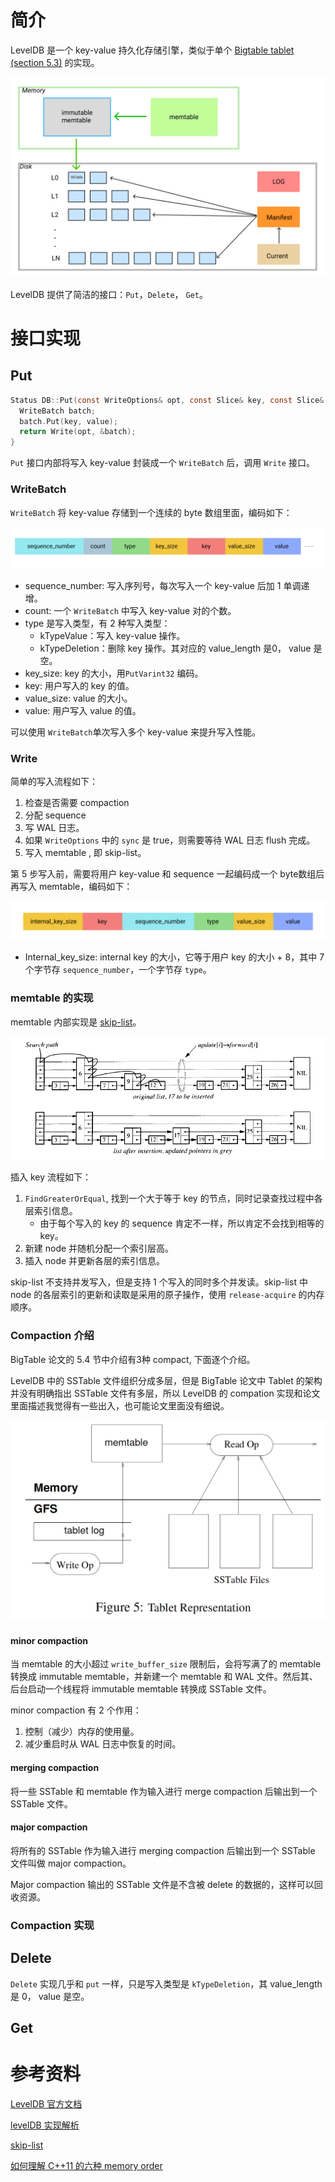# 简介

LevelDB 是一个 key-value 持久化存储引擎，类似于单个 [Bigtable tablet (section 5.3)](http://research.google.com/archive/bigtable.html) 的实现。

![WriteBatch 编码](../images/leveldb04.png)

LevelDB 提供了简洁的接口：`Put`，`Delete`， `Get`。


# 接口实现

## Put 

```c
Status DB::Put(const WriteOptions& opt, const Slice& key, const Slice& value) {
  WriteBatch batch;
  batch.Put(key, value);
  return Write(opt, &batch);
}
```

`Put` 接口内部将写入 key-value 封装成一个 `WriteBatch` 后，调用 `Write` 接口。

### WriteBatch

`WriteBatch` 将 key-value 存储到一个连续的 byte 数组里面，编码如下：

![WriteBatch 编码](../images/leveldb01.jpg)

* sequence_number: 写入序列号，每次写入一个 key-value 后加 1 单调递增。
* count: 一个 `WriteBatch` 中写入 key-value 对的个数。
* type 是写入类型，有 2 种写入类型：
  * kTypeValue：写入 key-value 操作。
  * kTypeDeletion：删除 key 操作。其对应的 value_length 是0， value 是空。
* key_size: key 的大小，用`PutVarint32` 编码。
* key: 用户写入的 key 的值。
* value_size: value 的大小。
* value: 用户写入 value 的值。

可以使用 `WriteBatch`单次写入多个 key-value 来提升写入性能。

### Write

简单的写入流程如下：

1. 检查是否需要 compaction
2. 分配 sequence
3. 写 WAL 日志。
4. 如果 `WriteOptions` 中的 `sync` 是 true，则需要等待 WAL 日志 flush 完成。
5. 写入 memtable , 即 skip-list。

第 5 步写入前，需要将用户 key-value 和 sequence 一起编码成一个 byte数组后再写入 memtable，编码如下：

![写入 key-value 编码](../images/leveldb02.jpg)

* Internal_key_size: internal key 的大小，它等于用户 key 的大小 + 8，其中 7 个字节存  `sequence_number`，一个字节存 `type`。

### memtable 的实现

memtable 内部实现是 [skip-list](https://homepage.cs.uiowa.edu/~ghosh/skip.pdf)。

![写入 key-value 编码](../images/leveldb03-skip-list.jpg)

插入 key 流程如下：

1. `FindGreaterOrEqual`, 找到一个大于等于 key 的节点，同时记录查找过程中各层索引信息。
   * 由于每个写入的 key 的 sequence 肯定不一样，所以肯定不会找到相等的 key。
2. 新建 node 并随机分配一个索引层高。
3. 插入 node 并更新各层的索引信息。

skip-list 不支持并发写入，但是支持 1 个写入的同时多个并发读。skip-list 中 node 的各层索引的更新和读取是采用的原子操作，使用 `release-acquire` 的内存顺序。



### Compaction 介绍

BigTable 论文的 5.4 节中介绍有3种 compact, 下面逐个介绍。

LevelDB 中的 SSTable 文件组织分成多层，但是 BigTable 论文中 Tablet 的架构并没有明确指出 SSTable 文件有多层，所以 LevelDB 的 compation 实现和论文里面描述我觉得有一些出入，也可能论文里面没有细说。

<img src="../images/bigtable05.png" alt="Bigtable Tablet 架构" style="zoom:50%;" />



#### minor compaction

当 memtable 的大小超过  `write_buffer_size` 限制后，会将写满了的 memtable 转换成 immutable memtable，并新建一个 memtable 和 WAL 文件。然后其、后台启动一个线程将 immutable memtable 转换成 SSTable 文件。

minor compaction 有 2 个作用：

1. 控制（减少）内存的使用量。
2. 减少重启时从 WAL 日志中恢复的时间。

#### merging compaction

将一些 SSTable 和 memtable 作为输入进行 merge compaction 后输出到一个 SSTable 文件。

#### major compaction

将所有的 SSTable 作为输入进行 merging compaction 后输出到一个 SSTable 文件叫做 major compaction。

Major compaction 输出的 SSTable 文件是不含被 delete 的数据的，这样可以回收资源。 

### Compaction 实现



## Delete

`Delete` 实现几乎和 `put` 一样，只是写入类型是 `kTypeDeletion`，其 value_length 是 0， value 是空。

## Get









# 参考资料

[LevelDB 官方文档](https://github.com/google/leveldb/tree/master/doc)

[levelDB 实现解析]([https://yuerblog.cc/wp-content/uploads/leveldb%E5%AE%9E%E7%8E%B0%E8%A7%A3%E6%9E%90.pdf](https://yuerblog.cc/wp-content/uploads/leveldb实现解析.pdf))

 [skip-list](https://homepage.cs.uiowa.edu/~ghosh/skip.pdf)

[如何理解 C++11 的六种 memory order](https://www.zhihu.com/question/24301047)

